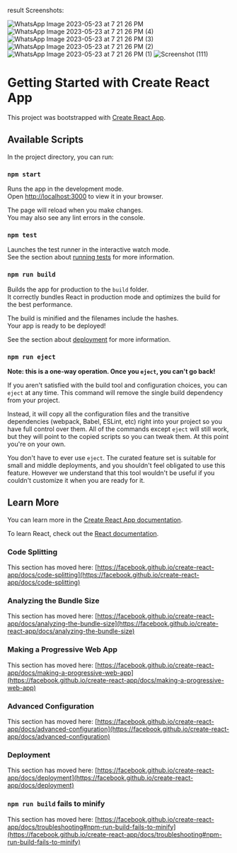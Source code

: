 result Screenshots:


![WhatsApp Image 2023-05-23 at 7 21 26 PM](https://github.com/varshitreddy/Veda-NewAgeEducation/assets/93257990/48491f8e-7a19-4fce-8b3a-573d64340ef7)
![WhatsApp Image 2023-05-23 at 7 21 26 PM (4)](https://github.com/varshitreddy/Veda-NewAgeEducation/assets/93257990/8a4efe43-0492-4aff-a2f0-00058163ebb1)
![WhatsApp Image 2023-05-23 at 7 21 26 PM (3)](https://github.com/varshitreddy/Veda-NewAgeEducation/assets/93257990/79dcec93-587c-4863-824b-c938e6baea32)
![WhatsApp Image 2023-05-23 at 7 21 26 PM (2)](https://github.com/varshitreddy/Veda-NewAgeEducation/assets/93257990/6b9700e3-6701-470d-aa98-303ef5bff2d6)
![WhatsApp Image 2023-05-23 at 7 21 26 PM (1)](https://github.com/varshitreddy/Veda-NewAgeEducation/assets/93257990/54e0d04d-975a-412f-a39d-81d46ad79795)
![Screenshot (111)](https://github.com/varshitreddy/Veda-NewAgeEducation/assets/93257990/bc1b92a1-4391-42da-8bb9-5005de84fe19)


# Getting Started with Create React App

This project was bootstrapped with [Create React App](https://github.com/facebook/create-react-app).

## Available Scripts

In the project directory, you can run:

### `npm start`

Runs the app in the development mode.\
Open [http://localhost:3000](http://localhost:3000) to view it in your browser.

The page will reload when you make changes.\
You may also see any lint errors in the console.

### `npm test`

Launches the test runner in the interactive watch mode.\
See the section about [running tests](https://facebook.github.io/create-react-app/docs/running-tests) for more information.

### `npm run build`

Builds the app for production to the `build` folder.\
It correctly bundles React in production mode and optimizes the build for the best performance.

The build is minified and the filenames include the hashes.\
Your app is ready to be deployed!

See the section about [deployment](https://facebook.github.io/create-react-app/docs/deployment) for more information.

### `npm run eject`

**Note: this is a one-way operation. Once you `eject`, you can't go back!**

If you aren't satisfied with the build tool and configuration choices, you can `eject` at any time. This command will remove the single build dependency from your project.

Instead, it will copy all the configuration files and the transitive dependencies (webpack, Babel, ESLint, etc) right into your project so you have full control over them. All of the commands except `eject` will still work, but they will point to the copied scripts so you can tweak them. At this point you're on your own.

You don't have to ever use `eject`. The curated feature set is suitable for small and middle deployments, and you shouldn't feel obligated to use this feature. However we understand that this tool wouldn't be useful if you couldn't customize it when you are ready for it.

## Learn More

You can learn more in the [Create React App documentation](https://facebook.github.io/create-react-app/docs/getting-started).

To learn React, check out the [React documentation](https://reactjs.org/).

### Code Splitting

This section has moved here: [https://facebook.github.io/create-react-app/docs/code-splitting](https://facebook.github.io/create-react-app/docs/code-splitting)

### Analyzing the Bundle Size

This section has moved here: [https://facebook.github.io/create-react-app/docs/analyzing-the-bundle-size](https://facebook.github.io/create-react-app/docs/analyzing-the-bundle-size)

### Making a Progressive Web App

This section has moved here: [https://facebook.github.io/create-react-app/docs/making-a-progressive-web-app](https://facebook.github.io/create-react-app/docs/making-a-progressive-web-app)

### Advanced Configuration

This section has moved here: [https://facebook.github.io/create-react-app/docs/advanced-configuration](https://facebook.github.io/create-react-app/docs/advanced-configuration)

### Deployment

This section has moved here: [https://facebook.github.io/create-react-app/docs/deployment](https://facebook.github.io/create-react-app/docs/deployment)

### `npm run build` fails to minify

This section has moved here: [https://facebook.github.io/create-react-app/docs/troubleshooting#npm-run-build-fails-to-minify](https://facebook.github.io/create-react-app/docs/troubleshooting#npm-run-build-fails-to-minify)

